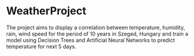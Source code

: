 # WeatherProject
The project aims to display a correlation between temperature, humidity, rain, wind speed for the period of 10 years in Szeged, Hungary and train a model using Decision Trees and Artificial Neural Networks to predict temperature for next 5 days. 
